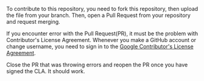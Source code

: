 To contribute to this repository, you need to fork this repository, then upload the file from your branch. Then, open a Pull Request from your repository and request merging.


If you encounter error with the Pull Request(PR), it must be the problem with Contributor's License Agreement. Whenever you make a GitHub account or change username, you need to sign in to the [Google Contributor's License Agreement](https://cla.developers.google.com/about/google-individual).

Close the PR that was throwing errors and reopen the PR once you have signed the CLA. It should work.
